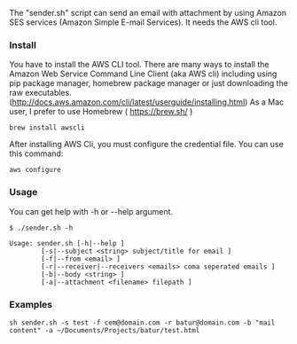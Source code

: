 The "sender.sh" script can send an email with attachment by using Amazon SES services (Amazon Simple E-mail Services). It needs the AWS cli tool.

### Install

You have to install the AWS CLI tool.
There are many ways to install the Amazon Web Service Command Line Client (aka AWS cli) including using pip package manager, homebrew package manager or just downloading the raw executables.(http://docs.aws.amazon.com/cli/latest/userguide/installing.html)
As a Mac user, I prefer to use Homebrew ( https://brew.sh/ )

```
brew install awscli
```

After installing AWS Cli, you must configure the credential file. You can use this command:

```
aws configure
```
### Usage

You can get help with -h or --help argument.

```
$ ./sender.sh -h

Usage: sender.sh [-h|--help ]
        [-s|--subject <string> subject/title for email ]
        [-f|--from <email> ]
        [-r|--receiver|--receivers <emails> coma seperated emails ]
        [-b|--body <string> ]
        [-a|--attachment <filename> filepath ]
```

### Examples

```
sh sender.sh -s test -f cem@domain.com -r batur@domain.com -b "mail content" -a ~/Documents/Projects/batur/test.html 
```
